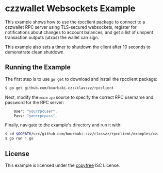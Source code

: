 czzwallet Websockets Example
============================

This example shows how to use the rpcclient package to connect to a czzwallet
RPC server using TLS-secured websockets, register for notifications about
changes to account balances, and get a list of unspent transaction outputs
(utxos) the wallet can sign.

This example also sets a timer to shutdown the client after 10 seconds to
demonstrate clean shutdown.

## Running the Example

The first step is to use `go get` to download and install the rpcclient package:

```bash
$ go get github.com/bourbaki-czz/classzz/rpcclient
```

Next, modify the `main.go` source to specify the correct RPC username and
password for the RPC server:

```Go
	User: "yourrpcuser",
	Pass: "yourrpcpass",
```

Finally, navigate to the example's directory and run it with:

```bash
$ cd $GOPATH/src/github.com/bourbaki-czz/classzz/rpcclient/examples/czzwalletwebsockets
$ go run *.go
```

## License

This example is licensed under the [copyfree](http://copyfree.org) ISC License.
